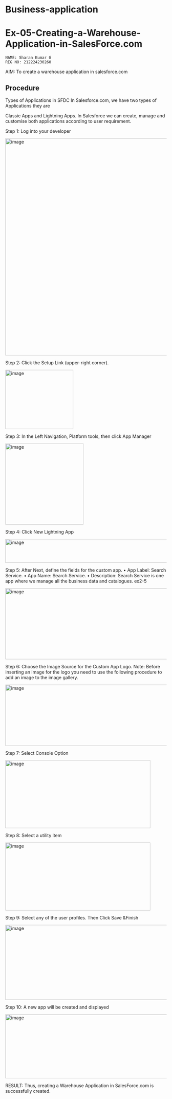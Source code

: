 # Business-application
# Ex-05-Creating-a-Warehouse-Application-in-SalesForce.com
```
NAME: Sharan Kumar G
REG NO: 212224230260
```
AIM:
To create a warehouse application in salesforce.com

## Procedure
Types of Applications in SFDC
In Salesforce.com, we have two types of Applications they are

Classic Apps and
Lightning Apps.
In Salesforce we can create, manage and customise both applications according to user requirement.

Step 1: Log into your developer

<img width="735" height="675" alt="image" src="https://github.com/user-attachments/assets/d0ea963c-c579-4032-a860-649f0d83c6b8" />


Step 2: Click the Setup Link (upper-right corner).

<img width="212" height="184" alt="image" src="https://github.com/user-attachments/assets/6b5009c1-492f-4265-86a1-27ece5277e8e" />


Step 3: In the Left Navigation, Platform tools, then click App Manager

<img width="244" height="252" alt="image" src="https://github.com/user-attachments/assets/1efe52a1-5065-43bd-833d-feb5706c7b45" />


Step 4: Click New Lightning App

<img width="606" height="74" alt="image" src="https://github.com/user-attachments/assets/8d7f353d-5dc0-4179-9f21-62a63e688a7d" />


Step 5:
After Next, define the fields for the custom app. • App Label: Search Service. • App Name: Search Service. • Description: Search Service is one app where we manage all the business data and catalogues. ex2-5

<img width="578" height="221" alt="image" src="https://github.com/user-attachments/assets/31fa3684-3e4d-42dd-a921-4f94badfac62" />


Step 6: Choose the Image Source for the Custom App Logo.
Note: Before inserting an image for the logo you need to use the following procedure to add an image to the image gallery.

<img width="522" height="190" alt="image" src="https://github.com/user-attachments/assets/5ae4d379-dfc8-4bff-a248-f0e8e53dad5b" />


Step 7: Select Console Option

<img width="453" height="211" alt="image" src="https://github.com/user-attachments/assets/372f9631-6342-418d-a711-2295d9c0f21d" />


Step 8: Select a utility item

<img width="453" height="211" alt="image" src="https://github.com/user-attachments/assets/73b9e7cf-5005-43aa-a1cc-2d532b659524" />


Step 9: Select any of the user profiles. Then Click Save &Finish

<img width="600" height="233" alt="image" src="https://github.com/user-attachments/assets/d0ed5d38-9328-417b-b8dd-b6f50fbd6a00" />


Step 10: A new app will be created and displayed

<img width="600" height="199" alt="image" src="https://github.com/user-attachments/assets/4fb9e29d-8716-40f9-b192-a3eec1e9b291" />


RESULT:
Thus, creating a Warehouse Application in SalesForce.com is successfully created.
